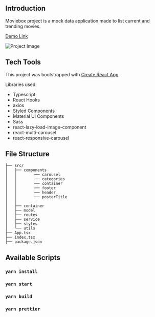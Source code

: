 ## Introduction

Moviebox project is a mock data application made to list current and trending movies.

[Demo Link](https://moviebox-one.vercel.app/)

![Project Image](https://github.com/Plakumat/moviebox/blob/main/demo.png?raw=true)

## Tech Tools

This project was bootstrapped with [Create React App](https://github.com/facebook/create-react-app).

Libraries used:

- Typescript
- React Hooks
- axios
- Styled Components
- Material UI Components
- Sass
- react-lazy-load-image-component
- react-multi-carousel
- react-responsive-carousel

## File Structure

```
├── src/
│   ├── components
│   │       ├── carousel
│   │       ├── categories
│   │       ├── container
│   │       ├── footer
│   │       ├── header
│   │       └── posterTitle
│   │
│   ├── container
│   ├── model
│   ├── routes
│   ├── service
│   ├── styles
│   └── utils
├── App.tsx
├── index.tsx
├── package.json
```

## Available Scripts

### `yarn install`

### `yarn start`

### `yarn build`

### `yarn prettier`
